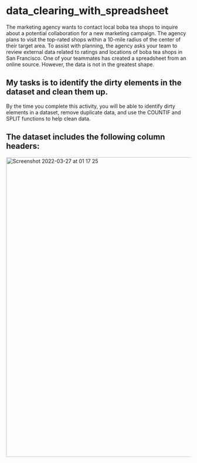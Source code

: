 # data_clearing_with_spreadsheet

The marketing agency wants to contact local boba tea shops to inquire about a potential collaboration for a new marketing campaign. The agency plans to visit the top-rated shops within a 10-mile radius of the center of their target area. To assist with planning, the agency asks your team to review external data related to ratings and locations of boba tea shops in San Francisco. One of your teammates has created a spreadsheet from an online source. However, the data is not in the greatest shape.

## My tasks is to identify the dirty elements in the dataset and clean them up. 

By the time you complete this activity, you will be able to identify dirty elements in a dataset, remove duplicate data, and use the COUNTIF and SPLIT functions to help clean data. 

## The dataset includes the following column headers:
<img width="818" alt="Screenshot 2022-03-27 at 01 17 25" src="https://user-images.githubusercontent.com/56441231/160261388-1bf1c0f7-eba9-401c-9b9f-89ce0dd43f64.png">

